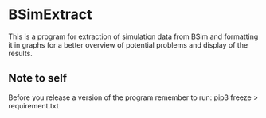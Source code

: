 # BSimExtract

This is a program for extraction of simulation data from BSim and formatting it in graphs for a better overview of potential problems and display of the results.

## Note to self
Before you release a version of the program remember to run: pip3 freeze > requirement.txt
